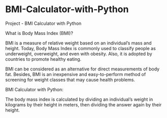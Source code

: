 # BMI-Calculator-with-Python
Project - BMI Calculator with Python

What is Body Mass Index (BMI)?

BMI is a measure of relative weight based on an individual’s mass and height. Today, Body Mass Index is commonly used to classify people as underweight, overweight, and even with obesity. Also, it is adopted by countries to promote healthy eating.

BMI can be considered as an alternative for direct measurements of body fat. Besides, BMI is an inexpensive and easy-to-perform method of screening for weight classes that may cause health problems.

BMI Calculator with Python:

The body mass index is calculated by dividing an individual’s weight in kilograms by their height in meters, then dividing the answer again by their height. 
